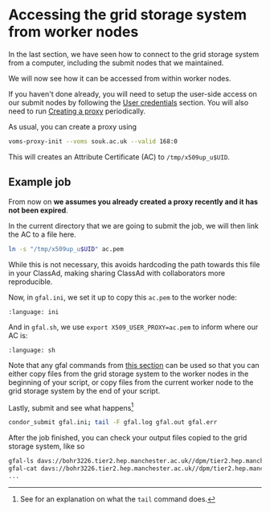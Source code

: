 # Accessing the grid storage system from worker nodes

In the last section, we have seen how to connect to the grid storage system from a computer, including the submit nodes that we maintained.

We will now see how it can be accessed from within worker nodes.

If you haven't done already, you will need to setup the user-side access on our submit nodes by following the [User credentials](#user-credentials) section.
You will also need to run [Creating a proxy](#creating-a-proxy) periodically.

As usual, you can create a proxy using

```sh
voms-proxy-init --voms souk.ac.uk --valid 168:0
```

This will creates an Attribute Certificate (AC) to `/tmp/x509up_u$UID`.

## Example job

From now on **we assumes you already created a proxy recently and it has not been expired**.

In the current directory that we are going to submit the job, we will then link the AC to a file here.

```sh
ln -s "/tmp/x509up_u$UID" ac.pem
```

While this is not necessary, this avoids hardcoding the path towards this file in your ClassAd, making sharing ClassAd with collaborators more reproducible.

Now, in `gfal.ini`, we set it up to copy this `ac.pem` to the worker node:

```{literalinclude} 3-accessing-grid-storage-using-HTCondor/gfal.ini
:language: ini
```

And in `gfal.sh`, we use `export X509_USER_PROXY=ac.pem` to inform where our AC is:

```{literalinclude} 3-accessing-grid-storage-using-HTCondor/gfal.sh
:language: sh
```

Note that any gfal commands from [this section](#gfal) can be used so that you can either copy files from the grid storage system to the worker nodes in the beginning of your script, or copy files from the current worker node to the grid storage system by the end of your script.

Lastly, submit and see what happens[^tail]

```bash
condor_submit gfal.ini; tail -F gfal.log gfal.out gfal.err
```

[^tail]: See [](#tail) for an explanation on what the `tail` command does.

After the job finished, you can check your output files copied to the grid storage system, like so

```sh
gfal-ls davs://bohr3226.tier2.hep.manchester.ac.uk//dpm/tier2.hep.manchester.ac.uk/home/souk.ac.uk/$USER/
gfal-cat davs://bohr3226.tier2.hep.manchester.ac.uk//dpm/tier2.hep.manchester.ac.uk/home/souk.ac.uk/$USER/hello-davs.txt
...
```
